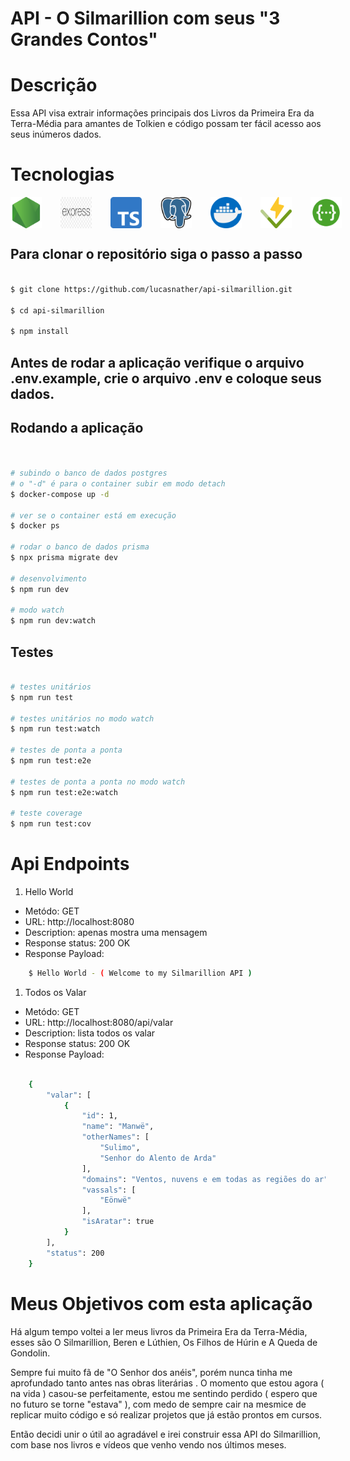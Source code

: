 # API - O Silmarillion com seus "3 Grandes Contos"

# Descrição

<p>Essa API visa extrair informações principais dos Livros da Primeira Era da Terra-Média para amantes de Tolkien e código possam ter fácil acesso aos seus inúmeros dados.</p>

# Tecnologias 

<div style="display: flex; gap: 30px;">
    <img alt="NodeJs" src="./assets/node-js.png" style="width:50px;">
    <img alt="Express" src="./assets/express.png" style="width:50px;">
    <img alt="Typescript" src="./assets/typescript.png" style="width:50px;">
    <img alt="Postgresql" src="./assets/postgre.png" style="width:50px;">
    <img alt="Docker" src="./assets/docker.png" style="width:50px;">
    <img alt="Vitest" src="./assets/vitest.png" style="width:50px;">
    <img alt="Swagger" src="./assets/swagger.svg" style="width:50px;">
</div>

## Para clonar o repositório siga o passo a passo


```bash

$ git clone https://github.com/lucasnather/api-silmarillion.git

$ cd api-silmarillion

$ npm install

```

## Antes de rodar a aplicação verifique o arquivo .env.example, crie o arquivo .env e coloque seus dados.

## Rodando a aplicação

```bash


# subindo o banco de dados postgres
# o "-d" é para o container subir em modo detach
$ docker-compose up -d

# ver se o container está em execução
$ docker ps

# rodar o banco de dados prisma
$ npx prisma migrate dev

# desenvolvimento
$ npm run dev

# modo watch
$ npm run dev:watch

```

## Testes

```bash

# testes unitários
$ npm run test

# testes unitários no modo watch
$ npm run test:watch

# testes de ponta a ponta
$ npm run test:e2e

# testes de ponta a ponta no modo watch
$ npm run test:e2e:watch

# teste coverage
$ npm run test:cov

```

# Api Endpoints

1. Hello World

<ul>
    <li>Metódo: GET</li>
    <li>URL: http://localhost:8080</li>
    <li>Description: apenas mostra uma mensagem </li>
    <li>Response status: 200 OK</li>
    <li>Response Payload: </li>
</ul>

```bash
    $ Hello World - ( Welcome to my Silmarillion API )
```

1. Todos os Valar

<ul>
    <li>Metódo: GET</li>
    <li>URL: http://localhost:8080/api/valar</li>
    <li>Description: lista todos os valar </li>
    <li>Response status: 200 OK</li>
    <li>Response Payload: </li>
</ul>

```bash

    {
        "valar": [
            {
                "id": 1,
                "name": "Manwë",
                "otherNames": [
                    "Sulimo",
                    "Senhor do Alento de Arda"
                ],
                "domains": "Ventos, nuvens e em todas as regiões do ar",
                "vassals": [
                    "Eönwë"
                ],
                "isAratar": true
            }
        ],
        "status": 200
    }

```


# Meus Objetivos com esta aplicação

<p>Há algum tempo voltei a ler meus livros da Primeira Era da Terra-Média, esses são O Silmarillion, Beren e Lúthien, Os Filhos de Húrin e A Queda de Gondolin.</p>

<p>Sempre fui muito fã de "O Senhor dos anéis", porém nunca tinha me aprofundado tanto antes nas obras literárias . O momento que estou agora ( na vida ) casou-se perfeitamente, estou me sentindo perdido ( espero que no futuro se torne "estava" ), com medo de sempre cair na mesmice de replicar muito código e só realizar projetos que já estão prontos em cursos.</p>

<p>Então decidi unir o útil ao agradável e irei construir essa API do Silmarillion, com base nos livros e vídeos que venho vendo nos últimos meses.</p>